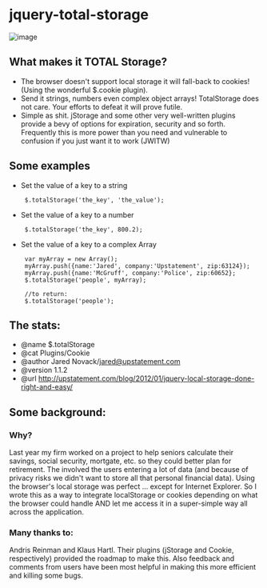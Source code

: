 jquery-total-storage
====================
![image](http://upstatement.com/wp-content/uploads/2012/01/jquery-total-storage1.png)
## What makes it TOTAL Storage?
 
 * The browser doesn't support local storage it will fall-back to cookies! (Using the
   wonderful $.cookie plugin).
 * Send it strings, numbers even complex object arrays! TotalStorage does not care. Your efforts to defeat it will prove futile. 
 * Simple as shit. jStorage and some other very well-written plugins provide a bevy of options for expiration, security and so forth. Frequently this is more power than you need and vulnerable to confusion if you just want it to work (JWITW)
 
## Some examples  
 * Set the value of a key to a string
 
		$.totalStorage('the_key', 'the_value');
		
 * Set the value of a key to a number
 
		$.totalStorage('the_key', 800.2);
		
 * Set the value of a key to a complex Array
 
 		var myArray = new Array();
 		myArray.push({name:'Jared', company:'Upstatement', zip:63124});
		myArray.push({name:'McGruff', company:'Police', zip:60652};
		$.totalStorage('people', myArray);
		
		//to return:
		$.totalStorage('people');

## The stats:
 * @name $.totalStorage
 * @cat Plugins/Cookie
 * @author Jared Novack/jared@upstatement.com
 * @version 1.1.2
 * @url http://upstatement.com/blog/2012/01/jquery-local-storage-done-right-and-easy/
 
## Some background:
### Why?
Last year my firm worked on a project to help seniors calculate their savings, social security, mortgate, etc. so they could better plan for retirement. The involved the users entering a lot of data (and because of privacy risks we didn't want to store all that personal financial data). Using the browser's local storage was perfect ... except for Internet Explorer. So I wrote this as a way to integrate localStorage or cookies depending on what the browser could handle AND let me access it in a super-simple way all across the application.

### Many thanks to:
Andris Reinman and Klaus Hartl. Their plugins (jStorage and Cookie, respectively) provided the roadmap to make this. Also feedback and comments from users have been most helpful in making this more efficient and killing some bugs.